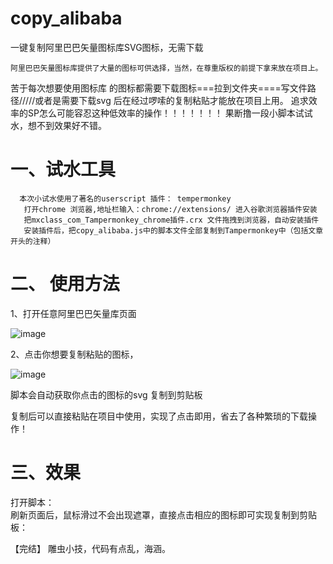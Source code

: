 # copy_alibaba
一键复制阿里巴巴矢量图标库SVG图标，无需下载

    阿里巴巴矢量图标库提供了大量的图标可供选择，当然，在尊重版权的前提下拿来放在项目上。
苦于每次想要使用图标库 的图标都需要下载图标===拉到文件夹====写文件路径/////或者是需要下载svg 后在经过啰嗦的复制粘贴才能放在项目上用。
追求效率的SP怎么可能容忍这种低效率的操作！！！！！！！
果断撸一段小脚本试试水，想不到效果好不错。
# 一、试水工具

      本次小试水使用了著名的userscript 插件： tempermonkey
       打开chrome 浏览器,地址栏输入：chrome://extensions/ 进入谷歌浏览器插件安装
       把mxclass_com_Tampermonkey_chrome插件.crx 文件拖拽到浏览器，自动安装插件
       安装插件后，把copy_alibaba.js中的脚本文件全部复制到Tampermonkey中（包括文章开头的注释）

# 二、 使用方法

1、打开任意阿里巴巴矢量库页面

![image](https://www.mxclass.com/data/attachment/forum/201806/21/150112e999ah979paahkgp.png)
          
2、点击你想要复制粘贴的图标，

 ![image](https://www.mxclass.com/data/attachment/forum/201806/21/150239t8244e70qbssqvc4.png)


脚本会自动获取你点击的图标的svg 复制到剪贴板

复制后可以直接粘贴在项目中使用，实现了点击即用，省去了各种繁琐的下载操作！

# 三、效果
 
打开脚本：   
刷新页面后，鼠标滑过不会出现遮罩，直接点击相应的图标即可实现复制到剪贴板：
  

【完结】
雕虫小技，代码有点乱，海涵。
